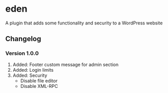 # eden

A plugin that adds some functionality and security to a WordPress website

## Changelog

### Version 1.0.0

1. Added: Footer custom message for admin section
2. Added: Login limits
3. Added: Security
   - Disable file editor
   - Disable XML-RPC
